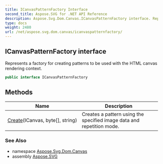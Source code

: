 ```yaml
---
title: ICanvasPatternFactory Interface
second_title: Aspose.SVG for .NET API Reference
description: Aspose.Svg.Dom.Canvas.ICanvasPatternFactory interface. Represents a factory for creating patterns to be used with the HTML canvas rendering context
type: docs
weight: 2480
url: /net/aspose.svg.dom.canvas/icanvaspatternfactory/
---
```

## ICanvasPatternFactory interface

Represents a factory for creating patterns to be used with the HTML canvas rendering context.

```csharp
public interface ICanvasPatternFactory
```

## Methods

| Name | Description |
| --- | --- |
| [Create](../../aspose.svg.dom.canvas/icanvaspatternfactory/create/)(ICanvas, byte[], string) | Creates a pattern using the specified image data and repetition mode. |

### See Also

* namespace [Aspose.Svg.Dom.Canvas](../../aspose.svg.dom.canvas/)
* assembly [Aspose.SVG](../../)
